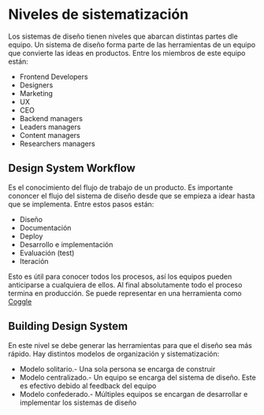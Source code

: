 # Niveles de sistematización

Los sistemas de diseño tienen niveles que abarcan distintas partes dle equipo. Un sistema de diseño forma parte de las herramientas de un equipo que convierte las ideas en productos. Entre los miembros de este equipo están:

- Frontend Developers
- Designers
- Marketing
- UX
- CEO
- Backend managers
- Leaders managers
- Content managers
- Researchers managers

## Design System Workflow

Es el conocimiento del flujo de trabajo de un producto. Es importante cononcer el flujo del sistema de diseño desde que se empieza a idear hasta que se implementa. Entre estos pasos están:

- Diseño
- Documentación
- Deploy
- Desarrollo e implementación
- Evaluación (test)
- Iteración

Esto es útil para conocer todos los procesos, así los equipos pueden anticiparse a cualquiera de ellos. Al final absolutamente todo el proceso termina en producción. Se puede representar en una herramienta como [Coggle](https://coggle.it)

## Building Design System

En este nivel se debe generar las herramientas para que el diseño sea más rápido. Hay distintos modelos de organización y sistematización:

- Modelo solitario.- Una sola persona se encarga de construir
- Modelo centralizado.- Un equipo se encarga del sistema de diseño. Este es efectivo debido al feedback del equipo
- Modelo confederado.- Múltiples equipos se encargan de desarrollar e implementar los sistemas de diseño

